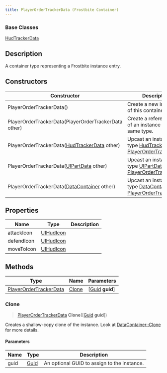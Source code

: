 ```yaml
---
title: PlayerOrderTrackerData (Frostbite Container)
---
```

### Base Classes

[HudTrackerData](HudTrackerData)

## Description

A container type representing a Frostbite instance entry.

## Constructors

| Constructor                                                                       | Description                                                                                                                         |
| --------------------------------------------------------------------------------- | ----------------------------------------------------------------------------------------------------------------------------------- |
| PlayerOrderTrackerData()                                                          | Create a new instance of this container type.                                                                                       |
| PlayerOrderTrackerData(PlayerOrderTrackerData other)                              | Create a reference copy of an instance of the same type.                                                                            |
| PlayerOrderTrackerData([HudTrackerData](HudTrackerData) other)                    | Upcast an instance of type [HudTrackerData](HudTrackerData) to [PlayerOrderTrackerData](PlayerOrderTrackerData).                    |
| PlayerOrderTrackerData([UIPartData](UIPartData) other)                            | Upcast an instance of type [UIPartData](UIPartData) to [PlayerOrderTrackerData](PlayerOrderTrackerData).                            |
| PlayerOrderTrackerData([DataContainer](/vext/ref/cls/shr/datacontainer) other) | Upcast an instance of type [DataContainer](/vext/ref/cls/shr/datacontainer) to [PlayerOrderTrackerData](PlayerOrderTrackerData). |

## Properties

| Name       | Type                   | Description |
| ---------- | ---------------------- | ----------- |
| attackIcon | [UIHudIcon](UIHudIcon) |             |
| defendIcon | [UIHudIcon](UIHudIcon) |             |
| moveToIcon | [UIHudIcon](UIHudIcon) |             |

## Methods

| Type                                             | Name            | Parameters                                     |
| ------------------------------------------------ | --------------- | ---------------------------------------------- |
| [PlayerOrderTrackerData](PlayerOrderTrackerData) | [Clone](#clone) | \[[Guid](/vext/ref/cls/shr/guid) **guid**\] |

### Clone

> [PlayerOrderTrackerData](PlayerOrderTrackerData) **Clone**(\[[Guid](/vext/ref/cls/shr/guid) **guid**\])

Creates a shallow-copy clone of the instance. Look at [DataContainer::Clone](/vext/ref/cls/shr/datacontainer#clone) for more details.

#### Parameters

| Name | Type         | Description                                 |
| ---- | ------------ | ------------------------------------------- |
| guid | [Guid](Guid) | An optional GUID to assign to the instance. |
